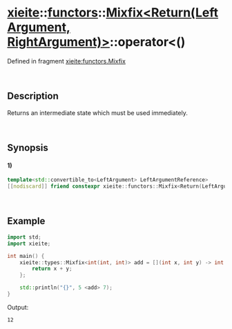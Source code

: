 # [xieite](../../../../../../xieite.md)\:\:[functors](../../../../../../functors.md)\:\:[Mixfix<Return(LeftArgument, RightArgument)>](../../../../mixfix.md)\:\:operator<\(\)
Defined in fragment [xieite:functors.Mixfix](../../../../../../../src/functors/mixfix.cpp)

&nbsp;

## Description
Returns an intermediate state which must be used immediately.

&nbsp;

## Synopsis
#### 1)
```cpp
template<std::convertible_to<LeftArgument> LeftArgumentReference>
[[nodiscard]] friend constexpr xieite::functors::Mixfix<Return(LeftArgument, RightArgument)>::Intermediate<LeftArgumentReference> operator<(LeftArgumentReference&& leftArgument, const xieite::functors::Mixfix<Return(LeftArgument, RightArgument)>& mixfix) noexcept;
```

&nbsp;

## Example
```cpp
import std;
import xieite;

int main() {
    xieite::types::Mixfix<int(int, int)> add = [](int x, int y) -> int {
        return x + y;
    };

    std::println("{}", 5 <add> 7);
}
```
Output:
```
12
```

